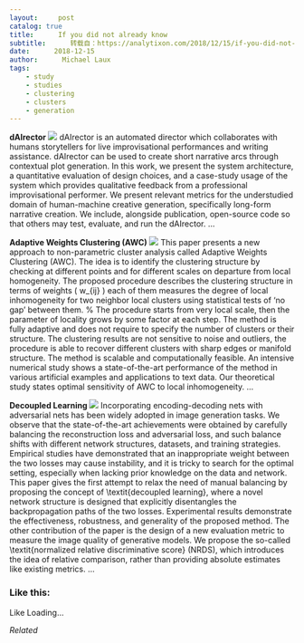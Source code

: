 ```yaml
---
layout:     post
catalog: true
title:      If you did not already know
subtitle:      转载自：https://analytixon.com/2018/12/15/if-you-did-not-already-know-578/
date:      2018-12-15
author:      Michael Laux
tags:
    - study
    - studies
    - clustering
    - clusters
    - generation
---
```


**dAIrector** ![](https://aboutdataanalytics.files.wordpress.com/2015/01/google.png?w=529)
dAIrector is an automated director which collaborates with humans storytellers for live improvisational performances and writing assistance. dAIrector can be used to create short narrative arcs through contextual plot generation. In this work, we present the system architecture, a quantitative evaluation of design choices, and a case-study usage of the system which provides qualitative feedback from a professional improvisational performer. We present relevant metrics for the understudied domain of human-machine creative generation, specifically long-form narrative creation. We include, alongside publication, open-source code so that others may test, evaluate, and run the dAIrector. … 

**Adaptive Weights Clustering (AWC)** ![](https://aboutdataanalytics.files.wordpress.com/2015/01/google.png?w=529)
This paper presents a new approach to non-parametric cluster analysis called Adaptive Weights Clustering (AWC). The idea is to identify the clustering structure by checking at different points and for different scales on departure from local homogeneity. The proposed procedure describes the clustering structure in terms of weights \( w_{ij} \) each of them measures the degree of local inhomogeneity for two neighbor local clusters using statistical tests of ‘no gap’ between them. % The procedure starts from very local scale, then the parameter of locality grows by some factor at each step. The method is fully adaptive and does not require to specify the number of clusters or their structure. The clustering results are not sensitive to noise and outliers, the procedure is able to recover different clusters with sharp edges or manifold structure. The method is scalable and computationally feasible. An intensive numerical study shows a state-of-the-art performance of the method in various artificial examples and applications to text data. Our theoretical study states optimal sensitivity of AWC to local inhomogeneity. … 

**Decoupled Learning** ![](https://aboutdataanalytics.files.wordpress.com/2015/01/google.png?w=529)
Incorporating encoding-decoding nets with adversarial nets has been widely adopted in image generation tasks. We observe that the state-of-the-art achievements were obtained by carefully balancing the reconstruction loss and adversarial loss, and such balance shifts with different network structures, datasets, and training strategies. Empirical studies have demonstrated that an inappropriate weight between the two losses may cause instability, and it is tricky to search for the optimal setting, especially when lacking prior knowledge on the data and network. This paper gives the first attempt to relax the need of manual balancing by proposing the concept of \textit{decoupled learning}, where a novel network structure is designed that explicitly disentangles the backpropagation paths of the two losses. Experimental results demonstrate the effectiveness, robustness, and generality of the proposed method. The other contribution of the paper is the design of a new evaluation metric to measure the image quality of generative models. We propose the so-called \textit{normalized relative discriminative score} (NRDS), which introduces the idea of relative comparison, rather than providing absolute estimates like existing metrics. … 





### Like this:

Like Loading...


*Related*

